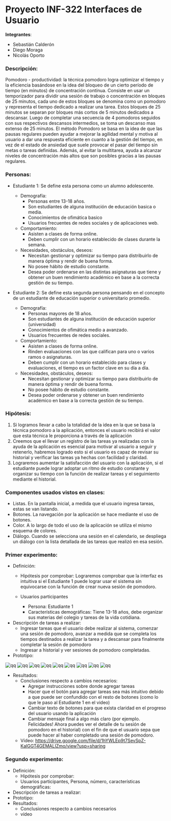 # Proyecto INF-322 Interfaces de Usuario

**Integrantes**:
* Sebastián Calderón 
* Diego Moraga 
* Nicolás Oporto 

### Descripción:
Pomodoro - productividad: la técnica pomodoro logra optimizar el tiempo y la eficiencia basándose en la idea del bloqueo de un cierto período de tiempo (en minutos) de concentración contínua. Consiste en usar un temporizador para dividir una sesión de trabajo o concentración en bloques de 25 minutos, cada uno de estos bloques se denomina como un pomodoro y representa el tiempo dedicado a realizar una tarea. Estos bloques de 25 minutos se separan por bloques más cortos de 5 minutos dedicados a descansar. Luego de completar una secuencia de 4 pomodoros seguidos con sus respectivos descansos intermedios, se toma un descanso mas extenso de 25 minutos. El método Pomodoro se basa en la idea de que las pausas regulares pueden ayudar a mejorar la agilidad mental y motiva al usuario a dar una respuesta eficiente en cuanto a la gestión del tiempo, en vez de el estado de ansiedad que suele provocar el pasar del tiempo sin metas o tareas definidas. Además, al evitar la multitarea, ayuda a alcanzar niveles de concentración más altos que son posibles gracias a las pausas regulares.


### Personas:

* Estudiante 1: Se define esta persona como un alumno adolescente.
  * Demografía: 
    * Personas entre 13-18 años.
    * Son estudiantes de alguna institución de educación basica o media.
    * Conocimientos de ofimática basico 
    * Usuarios frecuentes de redes sociales y de aplicaciones web.
  * Comportamiento:
    * Asisten a clases de forma online.
    * Deben cumplir con un horario establecido de clases durante la semana.
  * Necesidades, obstáculos, deseos:
    * Necesitan gestionar y optimizar su tiempo para distribuirlo de manera óptima y rendir de buena forma.
    * No posee hábito de estudio constante.
    * Desea poder ordenarse en las distintas asignaturas que tiene y obtener un buen rendimiento académico en base a la correcta gestión de su tiempo.


* Estudiante 2: Se define esta segunda persona pensando en el concepto de un estudiante de educación superior o universitario promedio.
  * Demografía: 
    * Personas mayores de 18 años.
    * Son estudiantes de alguna institución de educación superior (universidad)
    * Conocimientos de ofimática medio a avanzado.
    * Usuarios frecuentes de redes sociales.
  * Comportamiento:
    * Asisten a clases de forma online.
    * Rinden evaluaciones con las que califican para uno o varios ramos o asignaturas.
    * Deben cumplir con un horario establecido para clases y evaluaciones, el tiempo es un factor clave en su día a día.
  * Necesidades, obstáculos, deseos:
    * Necesitan gestionar y optimizar su tiempo para distribuirlo de manera óptima y rendir de buena forma.
    * No posee hábito de estudio constante.
    * Desea poder ordenarse y obtener un buen rendimiento académico en base a la correcta gestión de su tiempo.

### Hipótesis:
1. Si logramos llevar a cabo la totalidad de la idea en la que se basa la técnica pomodoro a la aplicación, entonces el usuario recibirá el valor que esta técnica le proporciona a través de la aplicación
2. Creemos que el llevar un registro de las tareas ya realizadas con la ayuda de la aplicación es esencial para motivar al usuario a seguir y retenerlo, habremos logrado esto si el usuario es capaz de revisar su historial y verificar las tareas ya hechas con facilidad y claridad.
3. Lograremos aumentar la satisfacción del usuario con la aplicación, si el estudiante puede lograr adoptar un ritmo de estudio constante y organizar su tiempo con la función de realizar tareas y el seguimiento mediante el historial.

### Componentes usados vistos en clases:
* Listas. En la pantalla inicial, a medida que el usuario ingresa tareas, estas se van listando.
* Botones. La navegación por la aplicación se hace mediante el uso de botones.
* Color. A lo largo de todo el uso de la aplicación se utiliza el mismo esquema de colores.
* Diálogo. Cuando se selecciona una sesión en el calendario, se despliega un diálogo con la lista detallada de las tareas que realizó en esa sesión.

### Primer experimento:
* Definición:
  * Hipótesis por comprobar: Lograremos comprobar que la interfaz es intuitiva si el Estudiante 1 puede lograr usar el sistema sin equivocarse con la función de crear nueva sesión de pomodoro.

  * Usuarios participantes 
    * Persona: Estudiante 1
    * Características demográficas: Tiene 13-18 años, debe organizar sus materias del colegio y tareas de la vida cotidiana.
* Descripción de tareas a realizar: 
  * Ingresar tareas que el usuario debe realizar al sistema, comenzar una sesión de pomodoro, avanzar a medida que se completa los tiempos destinados a realizar la tarea y a descansar para finalmente completar la sesión de pomodoro 
  * Ingresar a historial y ver sesiones de pomodoro completadas.
* Prototipo:

![qq](./ss/1.png)
![qq](./ss/2.png)
![qq](./ss/3.png)
![qq](./ss/4.png)
![qq](./ss/5.png)
![qq](./ss/6.png)
![qq](./ss/7.png)
![qq](./ss/8.png)
![qq](./ss/9.png)

* Resultados: 
  * Conclusiones respecto a cambios necesarios:
    * Agregar instrucciones sobre donde agregar tareas
    * Hacer que el botón para agregar tareas sea más intuitivo debido a que puede ser confundido con el resto de botones (como lo que le paso al Estudiante 1 en el video)
    * Cambiar texto de botones para que exista claridad en el progreso del usuario usando la aplicación
    * Cambiar mensaje final a algo más claro (por ejemplo. Felicidades! Ahora puedes ver el detalle de tu sesión de pomodoro en el historial) con el fin de que el usuario sepa que puede hacer al haber completado una sesión de pomodoro.
  * Vídeo: https://drive.google.com/file/d/1hYWLEp9t7SevSpZ-KalGGT4GEMALIZmo/view?usp=sharing



### Segundo experimento:
* Definición:
  * Hipótesis por comprobar:
  * Usuarios participantes, Persona, número, características demográficas:
* Descripción de tareas a realizar:
* Prototipo:
* Resultados: 
  * Conclusiones respecto a cambios necesarios
  * vídeo
